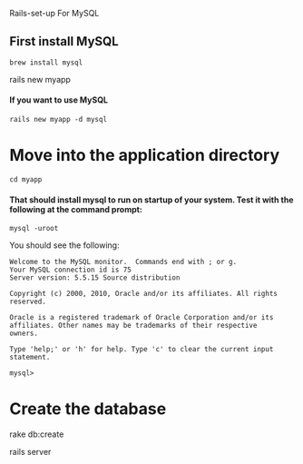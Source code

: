 Rails-set-up For MySQL

## First install MySQL
```
brew install mysql
```
rails new myapp

#### If you want to use MySQL
```
rails new myapp -d mysql
```

# Move into the application directory
```
cd myapp
```

#### That should install mysql to run on startup of your system. Test it with the following at the command prompt:

```
mysql -uroot
```

You should see the following:
```
Welcome to the MySQL monitor.  Commands end with ; or g.
Your MySQL connection id is 75
Server version: 5.5.15 Source distribution

Copyright (c) 2000, 2010, Oracle and/or its affiliates. All rights reserved.

Oracle is a registered trademark of Oracle Corporation and/or its
affiliates. Other names may be trademarks of their respective
owners.

Type 'help;' or 'h' for help. Type 'c' to clear the current input statement.

mysql>
```

# Create the database
rake db:create

rails server
